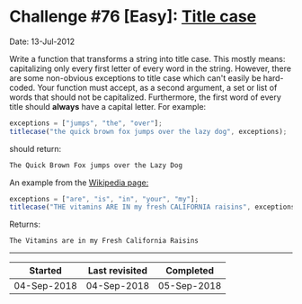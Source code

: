 # Challenge #76 [Easy]: [Title case](https://www.reddit.com/r/dailyprogrammer/comments/wjzly/7132012_challenge_76_easy_title_case/)

Date: 13-Jul-2012

Write a function that transforms a string into title case. This mostly means: capitalizing only every first letter of every word in the string. However, there are some non-obvious exceptions to title case which can't easily be hard-coded. Your function must accept, as a second argument, a set or list of words that should not be capitalized. Furthermore, the first word of every title should **always** have a capital letter. For example:

```js
exceptions = ["jumps", "the", "over"];
titlecase("the quick brown fox jumps over the lazy dog", exceptions);
```

should return:

```js
The Quick Brown Fox jumps over the Lazy Dog
```

An example from the [Wikipedia page:](https://en.wikipedia.org/wiki/Letter_case#Stylistic_or_specialised_usage)

```js
exceptions = ["are", "is", "in", "your", "my"];
titlecase("THE vitamins ARE IN my fresh CALIFORNIA raisins", exceptions);
```

Returns:

```
The Vitamins are in my Fresh California Raisins
```

---

| Started     | Last revisited | Completed   |
| ----------- | -------------- | ----------- |
| 04-Sep-2018 | 04-Sep-2018    | 05-Sep-2018 |
